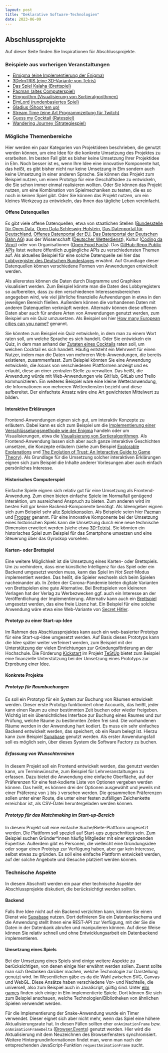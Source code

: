 ```yaml
---
layout: post
title: "Deklarative Software-Technologien"
date: 2023-06-09
---
```



## Abschlussprojekte

Auf dieser Seite finden Sie Inspirationen für Abschlussprojekte.


### Beispiele aus vorherigen Veranstaltungen

- [Elmigma (eine Implementierung der Enigma)](https://simonhauck.github.io/Enigma-Elm/)
- [3DelmTRIS (eine 3D-Variante von Tetris)](https://tobiaswen.github.io/3DelmTRIS/)
- [Das Spiel Kalaha (Brettspiel)](http://htmlpreview.github.io/?https://github.com/lwiedema/kalah-game-elm/blob/master/kalah-game.html)
- [Pacman (altes Computerspiel)](https://timokramer4.github.io/elm-pacman/)
- [Elmgorithm (Visualisierung von Sortieralgorithmen)](https://hs-flensburg-dst.github.io/elmgorithm)
- [ElmLord (rundenbasiertes Spiel)](https://kind-ardinghelli-25b6c3.netlify.app)
- [Gladius (Shoot ’em up)](https://hs-flensburg-dst.github.io/gladius)
- [Stream Time (eine Art Programmzeitung für Twitch)](https://www.stream-time.xyz)
- [Guess my Cocktail (Ratespiel)](https://hs-flensburg-dst.github.io/guess-my-cocktail)
- [Wandering Journey (Strategiespiel)](https://mrhemanik.github.io/wandering-journey/)


### Mögliche Themenbereiche

Hier werden ein paar Kategorien von Projektideen beschrieben, die genutzt werden können, um eine Idee für die konkrete Umsetzung des Projektes zu erarbeiten.
Im besten Fall gibt es bisher keine Umsetzung Ihrer Projektidee in Elm.
Noch besser ist es, wenn Ihre Idee eine innovative Komponente hat, das heißt, es gibt bisher nicht nur keine Umsetzung in Elm sondern auch keine Umsetzung in einer anderen Sprache.
Sie können das Projekt zum Beispiel nutzen, um einen Prototyp für eine Geschäftsidee zu entwickeln, die Sie schon immer einmal realisieren wollten.
Oder Sie können das Projekt nutzen, um eine Kombination von Spielmechaniken zu testen, die es so noch in keinen Spiel gibt.
Oder Sie können das Projekt nutzen, um ein kleines Werkzeug zu entwickeln, das Ihnen das tägliche Leben vereinfacht.


#### Offene Datenquellen

Es gibt viele offene Datenquellen, etwa von staatlichen Stellen ([Bundesstelle für Open Data](https://github.com/bundesAPI), [Open Data Schleswig-Holstein](https://www.schleswig-holstein.de/DE/Landesregierung/Themen/Digitalisierung/openData/openData_node.html), [Das Datenportal für Deutschland](https://www.govdata.de), [Offenes Datenportal der EU](https://data.europa.eu/euodp/de/data/), [Das Datenportal der Deutschen Bahn AG](https://data.deutschebahn.com)) aus der Wissenschaft ([Deutscher Wetterdienst](https://opendata.dwd.de)), Kultur ([Coding da Vinci](https://codingdavinci.de/de/daten)) oder von Organisationen ([Open Food Facts](https://de.openfoodfacts.org)).
Das [GitHub-Repo Public APIs](https://github.com/public-apis/public-apis) listet weitere öffentlich zugängliche APIs zu verschiedensten Themen auf.
Als aktuelles Beispiel für eine solche Datenquelle sei hier das [Lobbyregister des Deutschen Bundestages](https://www.lobbyregister.bundestag.de/startseite) erwähnt.
Auf Grundlage dieser Datenquellen können verschiedene Formen von Anwendungen entwickelt werden.

Als allererstes können die Daten durch Diagramme und Graphiken visualisiert werden.
Zum Beispiel könnte man die Daten des Lobbyregisters so aufbereiten, dass zu den verschiedenen Interessensbereichen angegeben wird, wie viel jährliche finanzielle Aufwendungen in etwa in den jeweiligen Bereich fließen.
Außerdem können die vorhandenen Daten mit anderen Datenquellen verknüpft werden.
Alternativ können diese offenen Daten aber auch für andere Arten von Anwendungen genutzt werden, zum Beispiel um ein Quiz umzusetzen.
Als Beispiel sei hier [How many European cities can you name?](https://iafisher.com/projects/cities/europe) genannt.

Sie könnten zum Beispiel ein Quiz entwickeln, in dem man zu einem Wort raten soll, um welche Sprache es sich handelt.
Oder Sie entwickeln ein Quiz, in dem man anhand der [Zutaten eines Cocktails](https://hs-flensburg-dst.github.io/guess-my-cocktail) raten soll, um welchen Cocktail es sich handelt.
Häufig entsteht ein Mehrwert für einen Nutzer, indem man die Daten von mehreren Web-Anwendungen, die bereits existieren, zusammenfasst.
Zum Beispiel könnten Sie eine Anwendung entwickeln, die _Issues_ von verschiedenen Plattformen anzeigt und es erlaubt, diese an einer zentralen Stelle zu verwalten.
Das heißt, die Anwendung würde mit Web-Anwendungen wie GitHub, GitLab und Trello kommunizieren.
Ein weiteres Beispiel wäre eine kleine Wetteranwendung, die Informationen von mehreren Wetterdiensten bezieht und diese aufbereitet.
Der einfachste Ansatz wäre eine Art gewichteten Mittelwert zu bilden.


#### Interaktive Erklärungen

Frontend-Anwendungen eignen sich gut, um interaktiv Konzepte zu erläutern.
Dabei kann es sich zum Beispiel um die [Implementierung einer Verschlüsselungsmethode wie der Enigma](https://simonhauck.github.io/Enigma-Elm/) handeln oder um Visualisierungen, etwa die [Visualisierung von Sortieralgorithmen](https://hs-flensburg-dst.github.io/elmgorithm).
Als Frontend-Anwendung lassen sich aber auch ganze interaktive Geschichten umsetzen, die Konzepte erläutern (siehe zum Beispiel [Explorable Explanations](https://explorabl.es) und [The Evolution of Trust: An Interactive Guide to Game Theory](https://ncase.me/trust/)).
Als Grundlage für die Umsetzung solcher interaktiven Erklärungen eignen sich zum Beispiel die Inhalte anderer Vorlesungen aber auch einfach persönliches Interesse.


#### Historisches Computerspiel

Einfache Spiele eignen sich relativ gut für eine Umsetzung als Frontend-Anwendung.
Zum einen bieten einfache Spiele im Normalfall genügend Interaktion, um ausreichend Anspruch zu bieten.
Zum anderen wird im besten Fall gar keine Backend-Komponente benötigt.
Als Ideengeber eignen sich zum Beispiel sehr [alte Spielekonsolen](https://www.dailydot.com/parsec/atari-2600-games/).
Als Beispiele seien hier [Pacman](https://timokramer4.github.io/elm-pacman/) und [Frogger](https://hs-flensburg-dst.github.io/frogger) genannt.
Für eine innovative Komponente bei der Umsetzung eines historischen Spiels kann die Umsetzung durch eine neue technische Dimension erweitert werden (siehe etwa [3D-Tetris](https://tobiaswen.github.io/3DelmTRIS/)).
Sie könnten ein historisches Spiel zum Beispiel für das Smartphone umsetzen und eine Steuerung über das Gyroskop vorsehen.


#### Karten- oder Brettspiel

Eine weitere Möglichkeit ist die Umsetzung eines Karten- oder Brettspiels.
Um zu verhindern, dass eine künstliche Intelligenz für das Spiel oder ein Backend umgesetzt werden muss, kann das Spiel im _Hot Seat_-Modus implementiert werden.
Das heißt, die Spieler wechseln sich beim Spielen nacheinander ab.
In Zeiten der Corona-Pandemie bieten digitale Varianten von Brettspielen eine gute Alternative.
Bei Brettspielen von kleineren Verlagen hat der Verlag zu Werbezwecken ggf. auch ein Interesse an der Veröffentlichung der Implementierung.
Alternativ kann auch ein [Brettspiel](https://boardgamegeek.com/geeklist/33151/creative-commonsopen-source-games) umgesetzt werden, das eine freie Lizenz hat.
Ein Beispiel für eine solche Anwendung wäre etwa eine Web-Variante von [Secret Hitler](https://netgames.io/games/secret-hitler/).


#### Prototyp zu einer Start-up-Idee

Im Rahmen des Abschlussprojektes kann auch ein web-basierter Prototyp für eine Start-up-Idee umgesetzt werden.
Auf Basis dieses Prototyps kann die Idee später weiter verfeinert werden, zum Beispiel mit der Unterstützung der vielen Einrichtungen zur Gründungsförderung an der Hochschule.
Die Förderung [Kickstart](https://realisiere-deine-idee.de/kickstart) im Projekt [TeStUp](https://realisiere-deine-idee.de) bietet zum Beispiel eine finanzielle Unterstützung bei der Umsetzung eines Prototyps zur Erprobung einer Idee.


#### Konkrete Projekte

##### Prototyp für Raumbuchungen

Es soll ein Prototyp für ein System zur Buchung von Räumen entwickelt werden.
Dieser erste Prototyp funktioniert ohne Accounts, das heißt, jeder kann einen Raum zu einer bestimmten Zeit buchen oder wieder freigeben.
Wichtig ist ein übersichtliches Interface zur Buchung eines Raumes und zur Prüfung, welche Räume zu bestimmten Zeiten frei sind.
Die vorhandenen Räume werden in der Anwendung hart kodiert.
Es muss ein sehr einfaches Backend entwickelt werden, das speichert, ob ein Raum belegt ist.
Hierzu kann zum Beispiel [Supabase](https://supabase.com) genutzt werden.
Als erster Anwendungsfall soll es möglich sein, über dieses System die Software Factory zu buchen.

##### Erfassung von Wunschterminen

In diesem Projekt soll ein Frontend entwickelt werden, das genutzt werden kann, um Terminwünsche, zum Beispiel für Lehrveranstaltungen zu erfassen.
Dazu bietet die Anwendung eine einfache Oberfläche, auf der Präferenzen für eine fest-kodierte Liste von Optionen vergeben werden können.
Das heißt, es können drei der Optionen ausgewählt und jeweils mit einer Präferenz von `1` bis `3` versehen werden.
Die gesammelten Präferenzen sollen unter einer Route, die unter einer festen zufälligen Zeichenkette erreichbar ist, als CSV-Datei heruntergeladen werden können.

##### Prototyp für das Matchmaking im Start-up-Bereich

In diesem Projekt soll eine einfache Suche/Biete-Plattform umgesetzt werden.
Die Plattform soll speziell auf Start-ups zugeschnitten sein.
Zum Beispiel suchen Gründer\*innen häufig Mitglieder mit einer ergänzenden Expertise.
Außerdem gibt es Personen, die vielleicht eine Gründungsidee oder sogar einen Prototyp zur Verfügung haben, aber gar kein Interesse, selbst etwas zu gründen.
Es soll eine einfache Plattform entwickelt werden, auf der solche Angebote und Gesuche platziert werden können.


### Technische Aspekte

In diesem Abschnitt werden ein paar eher technische Aspekte der Abschlussprojekte diskutiert, die berücksichtigt werden sollten.


#### Backend

Falls Ihre Idee nicht auf ein Backend verzichten kann, können Sie einen Dienst wie [Supabase](https://supabase.com) nutzen.
Dort definieren Sie ein Datenbankschema und die Anwendung stellt Ihnen eine REST-API zur Verfügung, mit der Sie die Daten in der Datenbank abrufen und manipulieren können.
Auf diese Weise können Sie relativ schnell und ohne Entwicklungsarbeit ein Datenbackend implementieren.


#### Umsetzung eines Spiels

Bei der Umsetzung eines Spiels sind einige weitere Aspekte zu berücksichtigen, von denen einige hier erwähnt werden sollen.
Zuerst sollte man sich Gedanken darüber machen, welche Technologie zur Darstellung genutzt wird.
Im Wesentlichen gäbe es da die Wahl zwischen SVG, Canvas und WebGL.
Diese Ansätze haben verschiedene Vor- und Nachteile, die universell, also zum Beispiel auch in JavaScript, gültig sind.
Unter [elm games](https://github.com/rofrol/elm-games) finden sich einige in Elm implementierte Spiele.
Dort können Sie sich zum Beispiel anschauen, welche Technologien/Bibliotheken von ähnlichen Spielen verwendet werden.

Für die Implementierung der Snake-Anwendung wurde ein Timer verwendet.
Dieser eignet sich aber nicht mehr, wenn das Spiel eine höhere Aktualisierungsrate hat.
In diesen Fällen sollten eher `onAnimationFrame` bzw. `onAnimationFrameDelta` ([Browser.Events](https://package.elm-lang.org/packages/elm/browser/latest/Browser-Events)) genutzt werden.
Hier wird die Aktualisierung mit dem Neuzeichnen des Browserfensters synchronisiert.
Weitere Hintergrundinformationen findet man, wenn man nach der entsprechenden JavaScript-Funktion `requestAnimationFrame` sucht.
